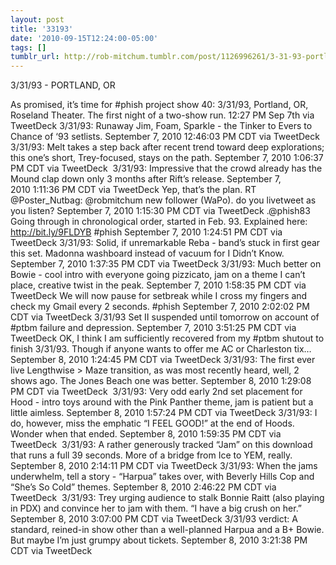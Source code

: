```yaml
---
layout: post
title: '33193'
date: '2010-09-15T12:24:00-05:00'
tags: []
tumblr_url: http://rob-mitchum.tumblr.com/post/1126996261/3-31-93-portland-or-as-promised-its-time
---
```

3/31/93 - PORTLAND, OR

As promised, it’s time for #phish project show 40: 3/31/93, Portland, OR, Roseland Theater. The first night of a two-show run. 12:27 PM Sep 7th via TweetDeck
3/31/93: Runaway Jim, Foam, Sparkle - the Tinker to Evers to Chance of ‘93 setlists. September 7, 2010 12:46:03 PM CDT via TweetDeck
3/31/93: Melt takes a step back after recent trend toward deep explorations; this one’s short, Trey-focused, stays on the path. September 7, 2010 1:06:37 PM CDT via TweetDeck 
3/31/93: Impressive that the crowd already has the Mound clap down only 3 months after Rift’s release. September 7, 2010 1:11:36 PM CDT via TweetDeck
Yep, that’s the plan. RT @Poster_Nutbag: @robmitchum new follower (WaPo). do you livetweet as you listen? September 7, 2010 1:15:30 PM CDT via TweetDeck
  .@phish83 Going through in chronological order, started in Feb. 93. Explained here: http://bit.ly/9FLDYB #phish September 7, 2010 1:24:51 PM CDT via TweetDeck
3/31/93: Solid, if unremarkable Reba - band’s stuck in first gear this set. Madonna washboard instead of vacuum for I Didn’t Know. September 7, 2010 1:37:35 PM CDT via TweetDeck
3/31/93: Much better on Bowie - cool intro with everyone going pizzicato, jam on a theme I can’t place, creative twist in the peak. September 7, 2010 1:58:35 PM CDT via TweetDeck
We will now pause for setbreak while I cross my fingers and check my Gmail every 2 seconds. #phish September 7, 2010 2:02:02 PM CDT via TweetDeck
3/31/93 Set II suspended until tomorrow on account of #ptbm failure and depression. September 7, 2010 3:51:25 PM CDT via TweetDeck
OK, I think I am sufficiently recovered from my #ptbm shutout to finish 3/31/93. Though if anyone wants to offer me AC or Charleston tix… September 8, 2010 1:24:45 PM CDT via TweetDeck
  3/31/93: The first ever live Lengthwise > Maze transition, as was most recently heard, well, 2 shows ago. The Jones Beach one was better. September 8, 2010 1:29:08 PM CDT via TweetDeck 
3/31/93: Very odd early 2nd set placement for Hood - intro toys around with the Pink Panther theme, jam is patient but a little aimless. September 8, 2010 1:57:24 PM CDT via TweetDeck
3/31/93: I do, however, miss the emphatic “I FEEL GOOD!” at the end of Hoods. Wonder when that ended. September 8, 2010 1:59:35 PM CDT via TweetDeck 
3/31/93: A rather generously tracked “Jam” on this download that runs a full 39 seconds. More of a bridge from Ice to YEM, really. September 8, 2010 2:14:11 PM CDT via TweetDeck
  3/31/93: When the jams underwhelm, tell a story - “Harpua” takes over, with Beverly Hills Cop and “She’s So Cold” themes. September 8, 2010 2:46:22 PM CDT via TweetDeck 
  3/31/93: Trey urging audience to stalk Bonnie Raitt (also playing in PDX) and convince her to jam with them. “I have a big crush on her.” September 8, 2010 3:07:00 PM CDT via TweetDeck
3/31/93 verdict: A standard, reined-in show other than a well-planned Harpua and a B+ Bowie. But maybe I’m just grumpy about tickets. September 8, 2010 3:21:38 PM CDT via TweetDeck 
